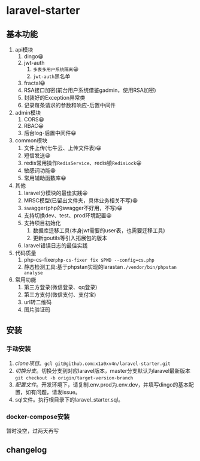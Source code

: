 # laravel-starter

## 基本功能


1. api模块
    1. dingo😀
    2. jwt-auth
        1. `多表多用户系统隔离`😀
        2. `jwt-auth`黑名单
    3. fractal😀
    4. RSA接口加密(前台用户系统借鉴gadmin，使用RSA加密)
    5. 封装好的Exception异常类
    6. 记录每条请求的参数和响应-后置中间件
2. admin模块
    1. CORS😀
    2. RBAC😀
    3. 后台log-后置中间件😀
3. common模块
    1. 文件上传(七牛云、上传文件表)😀
    2. 短信发送😀
    3. redis常用操作`RedisService`、redis锁`RedisLock`😀
    4. 敏感词功能😀
    5. 常用辅助函数库😀
4. 其他
    1. laravel分模块的最佳实践😀
    2. MRSC模型(已留出文件夹，具体业务相关不写)😀
    3. swagger(php的swagger不好用，不写)😀
    4. 支持切换dev、test、prod环境配置😀
    5. 支持项目初始化
        1. 数据库迁移工具(本身jwt需要的user表，也需要迁移工具)
        2. 更新goutils等引入拓展包的版本
    6. laravel错误日志的最佳实践
5. 代码质量
    1. php-cs-fixer`php-cs-fixer fix $PWD --config=cs.php`
    2. 静态检测工具:基于phpstan实现的larastan`./vendor/bin/phpstan analyse`
5. 常用功能
    1. 第三方登录(微信登录、qq登录)
    2. 第三方支付(微信支付、支付宝)
    3. url转二维码
    4. 图片验证码



## 安装

### 手动安装

1. *clone项目*。`gcl git@github.com:x1a0xv4n/laravel-starter.git`
2. *切换分支*。切换分支到对应laravel版本，master分支默认为laravel最新版本`git checkout -b origin/target-version-branch`
3. *配置文件*。开发环境下，请复制.env.prod为.env.dev，并填写dingo的基本配置，如有问题，请发issue。
4. sql文件。执行根目录下的laravel_starter.sql。



### docker-compose安装

暂时没空，过两天再写


## changelog












